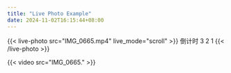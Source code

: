 ```yaml
---
title: "Live Photo Example"
date: 2024-11-02T16:15:44+08:00
---
```


<!--
{{< resources-list >}}
-->


{{< live-photo src="IMG_0665.mp4" live_mode="scroll" >}}
倒计时
3
2
1
{{< /live-photo >}}

<!--
{{< video src="IMG_0665_timecode.mp4" controls="false" preload="auto" autoplay="true" loop="true" muted="true" >}}
-->

{{< video src="IMG_0665." >}}
